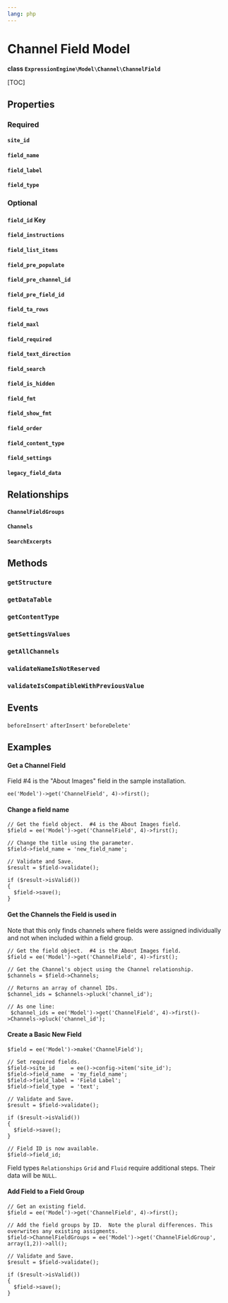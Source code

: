 ```yaml
---
lang: php
---
```


<!--
    This source file is part of the open source project
    ExpressionEngine User Guide (https://github.com/ExpressionEngine/ExpressionEngine-User-Guide)

    @link      https://expressionengine.com/
    @copyright Copyright (c) 2003-2021, Packet Tide, LLC (https://packettide.com)
    @license   https://expressionengine.com/license Licensed under Apache License, Version 2.0
-->

# Channel Field Model

**class `ExpressionEngine\Model\Channel\ChannelField`**

[TOC]

## Properties

### Required
#### `site_id`
#### `field_name`
#### `field_label`
#### `field_type`

### Optional
#### `field_id` Key
#### `field_instructions`
#### `field_list_items`
#### `field_pre_populate`
#### `field_pre_channel_id`
#### `field_pre_field_id`
#### `field_ta_rows`
#### `field_maxl`
#### `field_required`
#### `field_text_direction`
#### `field_search`
#### `field_is_hidden`
#### `field_fmt`
#### `field_show_fmt`
#### `field_order`
#### `field_content_type`
#### `field_settings`
#### `legacy_field_data`


## Relationships
#### `ChannelFieldGroups`
#### `Channels`
#### `SearchExcerpts`


## Methods
### `getStructure`
### `getDataTable`
### `getContentType`
### `getSettingsValues`
### `getAllChannels`
### `validateNameIsNotReserved`
### `validateIsCompatibleWithPreviousValue`

## Events
`beforeInsert'`
`afterInsert'`
`beforeDelete'`


## Examples

#### Get a Channel Field
Field #4 is the "About Images" field in the sample installation.
```
ee('Model')->get('ChannelField', 4)->first();
```

#### Change a field name
```
// Get the field object.  #4 is the About Images field.
$field = ee('Model')->get('ChannelField', 4)->first();

// Change the title using the parameter.
$field->field_name = 'new_field_name';

// Validate and Save.
$result = $field->validate();

if ($result->isValid())
{
  $field->save();
}
```

#### Get the Channels the Field is used in
Note that this only finds channels where fields were assigned individually and not when included within a field group.
```
// Get the field object.  #4 is the About Images field.
$field = ee('Model')->get('ChannelField', 4)->first();

// Get the Channel's object using the Channel relationship.
$channels = $field->Channels;

// Returns an array of channel IDs.
$channel_ids = $channels->pluck('channel_id');

// As one line:
 $channel_ids = ee('Model')->get('ChannelField', 4)->first()->Channels->pluck('channel_id');
```

#### Create a Basic New Field
```
$field = ee('Model')->make('ChannelField');

// Set required fields.
$field->site_id     = ee()->config->item('site_id');
$field->field_name  = 'my_field_name';
$field->field_label = 'Field Label';
$field->field_type  = 'text';

// Validate and Save.
$result = $field->validate();

if ($result->isValid())
{
  $field->save();
}

// Field ID is now available.
$field->field_id;
```
Field types `Relationships` `Grid` and `Fluid` require additional steps. Their data will be `NULL`.


#### Add Field to a Field Group
```
// Get an existing field.
$field = ee('Model')->get('ChannelField', 4)->first();

// Add the field groups by ID.  Note the plural differences. This overwrites any existing assigments.
$field->ChannelFieldGroups = ee('Model')->get('ChannelFieldGroup', array(1,2))->all();

// Validate and Save.
$result = $field->validate();

if ($result->isValid())
{
  $field->save();
}
```